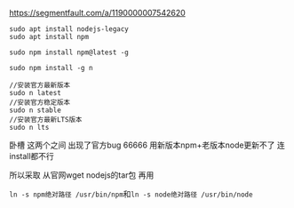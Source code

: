 
https://segmentfault.com/a/1190000007542620

```
sudo apt install nodejs-legacy
sudo apt install npm

sudo npm install npm@latest -g

sudo npm install -g n

//安装官方最新版本
sudo n latest
//安装官方稳定版本
sudo n stable
//安装官方最新LTS版本
sudo n lts
```

卧槽 这两个之间 出现了官方bug 66666 用新版本npm+老版本node更新不了 连install都不行

所以采取 从官网wget nodejs的tar包 再用

`ln -s npm绝对路径 /usr/bin/npm`和`ln -s node绝对路径 /usr/bin/node`
